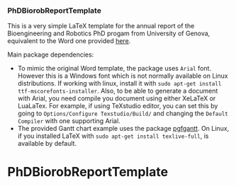 ### PhDBiorobReportTemplate

This is a very simple LaTeX template for the annual report of the Bioengineering and Robotics PhD progam from University of Genova, equivalent to the Word one provided [here](https://biorob.phd.unige.it/docforms).

Main package dependencies: 
- To mimic the original Word template, the package uses ```Arial``` font. However this is a Windows font which is not normally available on Linux distributions. If working with linux, install it with `sudo apt-get install ttf-mscorefonts-installer`. Also, to be able to generate a document with Arial, you need compile you document using either XeLaTeX or LuaLaTex. For example, if using TeXstudio editor, you can set this by going to ```Options/Configure Texstudio/Build/``` and changing the ```Default Compiler``` with one supporting Arial.
- The provided Gantt chart example uses the package [pgfgantt](https://ctan.org/pkg/pgfgantt). On Linux, if you installed LaTeX with ```sudo apt-get install texlive-full```, is available by default.

# PhDBiorobReportTemplate
